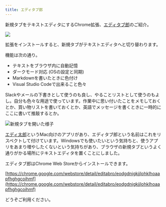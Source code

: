 ```yaml
---
title: エディタブ郎
---
```

新規タブをテキストエディタにするChrome拡張、[エディタブ郎](https://chrome.google.com/webstore/detail/editabro/eodgdnjgkjjlohklhoaapfhghgcoihmf)のご紹介。

![](https://lh3.googleusercontent.com/docs/ADP-6oEdruvFoS62ci6cDK_jP51uNgcR0lkBdRsSmmRIchi1DwNw0nzQx-GKzdeSJx60xd6uANT_3IfefojfHye2uLoHnZ4FeryeKvz7yUoMf01IXyGyXl2q-BBkauX4CzXESvKNiql50k9rerNTuHYAVnGEDkndbsXTecBuM3kMqiNIIx9oRLW976cTuUzsrSp8hzKU80P3T5k_gCMrxHnLrR9Z8p3DScomAKo06P_cv_vFRyS61exYk6teXjlad3sNB3zLGeE7Hz5B8YApJto6QDtD7GGI3Tq1lt9ep_AOupArCPNgnuRYqpFf_Cs-nSv14-VksvyhFbSn0IVv38pUVW2UQpR44f-JUb3VunRxARgWnxRr4icM_MPGnAxj054a-14EQzJvWh1AUFLfjgfWPIltgHOlZKBYQeXa2lR0kQSCaLyLGZCKFl8diexMCztJmAfbcCaCmULHc2UILJA3wiY3Y53bJFS_HvYpF4RiJ4Rc9iAllZERfBksh0HHo1iBXmEvNcawY7N_Bc26Nqcub4rTvlJlN8dckMk59Y9QPbCfdWkmfcUwi6v_0VfaY6_Mys4SLeXD--4RnOuHC38tkOS0cqXTs0cqW_gJvdVkGDiIjake5MS8pdKCf9BYhNtR6026lhY0QLpheb35nOLlAjKkgTr2eBWX7dUkJ19gSzwlE-T8890qPoqAsAtS_6rwJhPxTeLbLVA2JIK0-NbXRAnQ8oRPN0vDRxyjnC54SIykli1Fhip7pHEHLR_1oGA8Ar2_xH6cEEu2nOFNyXfpgPBFCZr0jeqdUKndgOH-5Lme8j-1Z_5mP1_3foMjRbv5tdB2I3O2viRpiFep9Vcda_VDfhS5uWm1GvqrwmAKCQBY4OWC1UoftcKigg-8HoeG1XDq6wgDABOX0Xc23DNjBvNoCL5MT3_hvVIfrfYDfGwbOk1zASROs3Mim4-9XkivQ5jyQLH9Mh4SkvGp4Ty7X1ECMZ0LBgVuwqjoFobthO6o09hnzL8si_5zjrOAOFkkLF9hXsk6yjIixhGo5HJdRJjP3oBGX5eaikB_BpEqMxyi3sxadwHO_Zys0ZB4XivycKjVFPwUjzYc3liw4K2oJ9tuo-XjH6NVxOc2i1B73w1bxh80sJc-MQxVR6jmWhem_zkUinEVFpICK_4OpBmesBchd3b3lyIgCOV6CwP8Kpdvuu1nWCUHrced8DpnfIem-CM7OLbvAoWH7yIhFeZmeksAPGrAhY-m0gbyMU5Nlcv_9R59og)

拡張をインストールすると、新規タブがテキストエディタへと切り替わります。

機能は次の通り。

*   テキストをブラウザ内に自動記憶
*   ダークモード対応 (OSの設定と同期)
*   Markdownを書いたときに色付け
*   Visual Studio Codeで出来ること色々

Slackやメールの下書きとして使うのも良し、やることリストとして使うのもよし。自分も色々な用途で使っています。作業中に思い付いたことをメモしておくとか、買い物リストを書いておくとか、英語でメッセージを書くときに一時的にここに書いて推敲するとか。

![](https://lh3.googleusercontent.com/docs/ADP-6oHE9u4ueZGbDgUvya5rx3YZoBNqoMC3aIFLjAMXpnzvxPRu488xc49CYEpGb2kLoEDlsYI9ZGe87h1K1vLQrqY8_Eu2z2ozA0QFv4rxDV98MLZYPSIyS5w-ZQ6GacRQm3wGyp0w3ZiWvS-wUEnzhvIPuB2zqYpXSjk8qNFMnZljYVTAuZnJjVYesXl3hApS_VwxTSlT04Wr0FWD_7C7VnOII02GcrJbF9VrugEdsBjT7wSCel-tfbeInkDmgay1ZQ2lJU2ON47_nei4Pi3JJP2Oi_auayf6FBbforhhMrNaOmBAx6K5P5Z8yQgif77tj8xNvBEOn_EJ9LPuYfOKk26OPCMcB9lx5LyvdwNYVD65Yh6gbhcvmtca9_I3JaVvdJBkhgC-SXyNCiLySp0vspyNHxsDUVZ78FsNbG3HcVbMqgVjBqUThN0c0FmeBUL6LZa4XXABklWu1FZKTesjVZgbx1V3LGTd9bHu_M94PNlwJTJAvJeutPa9uTYOaj5VRNoGcHvYHVNMSqIoAj6_tLDPP7AQ7eP1CBcK5-CxsCqHUMatgepAfBNito3f0Xn5mN7CtzWuk0ot18LjL0h0jEOiptsdg1QMtekr2jJYyxNVLxX7Z9JyV2YAKULHCZqPwqVv3qBRJWK2mFxTbGDiJPsFsuxzRKF9mPwqFLSdzWNL9QCWjb1OTxSQ0tPM1ZE8kYLTgHzZZX2JQa_G0QPEluNBgtEz2ak9Jk5mt7BCemwHCSFahCsTvGyTOz48pl6qii9pJQH1EJ4BQfHXxPbhFcfAD6Y3C6dHTRFoLO73RIcDBPPLGWPX-WrVlXgxj08VsnH_zZjbsBFMwkaTQklD8qSgL0BUPxZikoMhNNOrTzoc7xtoLXhQKpRWTvs8SdrKwN_4m8aSFnR51oDF0Z11fwC0W8NsPfCZPdy_Kg4nGYyD-S_d1ql-pS_0ttrPF08i8NhaBg_eC8nWXAYjfWXR17DQO8iox5nkkG5ZdkB9mXVEMYaXGfQS7D5ZOJcW_jzLJtNiSiAUmZyzE-IsOKWejvnyssRso5Ke6_4LKova3vF63bxOux1SOUHPgaN1A7oppeo2oN0-tXCnH_8A6O4KUX71hHJzVBdSI1IH29ar01pHQgyX1tD5whTKz2SG0fktjOgBgJwr4SshX_v3rrRVGrm--LkdJJXLiViwfws7uFUZxePjtCVwD3OUXEja39Fm-cyXK0jdmpf1Yxy_Ao3hnW1TNRcO6euSVfPiDuiBrveQHyU5sg "新規タブを開いた様子")

[エディ太郎](https://editaro.com/)というMac向けのアプリがあり、エディタブ郎という名前はこれをリスペクトして付けています。Windowsでも使いたいという気持ちと、使うアプリをあまり増やしたくないという気持ちがあり、ブラウザの新規タブというよく通りがかる場所にテキストエディタを置くことにしました。

エディタブ郎はChrome Web Storeからインストールできます。

[https://chrome.google.com/webstore/detail/editabro/eodgdnjgkjjlohklhoaapfhghgcoihmf](https://chrome.google.com/webstore/detail/editabro/eodgdnjgkjjlohklhoaapfhghgcoihmf)

どうぞご利用ください。
